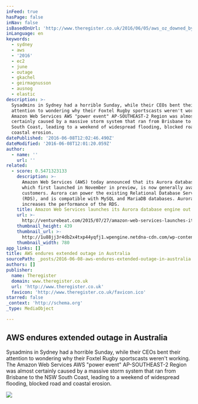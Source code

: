 ```yaml
---
inFeed: true
hasPage: false
inNav: false
isBasedOnUrl: 'http://www.theregister.co.uk/2016/06/05/aws_oz_downed_by_weather/'
inLanguage: en
keywords:
  - sydney
  - aws
  - '2016'
  - ec2
  - june
  - outage
  - gkachel
  - geirmagnusson
  - ausnog
  - elastic
description: >-
  Sysadmins in Sydney had a horrible Sunday, while their CEOs bent their
  attention to wondering why their Foxtel Rugby sportscasts weren't working. The
  Amazon Web Services AWS "power event" AP-SOUTHEAST-2 Region was almost
  certainly caused by a massive storm system that ran from Brisbane to the NSW
  South Coast, leading to a weekend of widespread flooding, blocked road and
  coastal erosion.
datePublished: '2016-06-08T12:02:46.490Z'
dateModified: '2016-06-08T12:01:20.059Z'
author:
  - name: ''
    url: ''
related:
  - score: 0.5471323133
    description: >-
      Amazon Web Services (AWS) today announced that its Aurora database engine,
      which first launched in November in preview, is now generally available to
      customers. Aurora can power the existing Relational Database Service
      (RDS), and is compatible with MySQL and MariaDB databases. Aurora
      increases the performance of the RDS.
    title: Amazon Web Services launches its Aurora database engine out of preview
    url: >-
      http://venturebeat.com/2015/07/27/amazon-web-services-launches-its-aurora-database-engine-out-of-preview/
    thumbnail_height: 439
    thumbnail_url: >-
      http://1u88jj3r4db2x4txp44yqfj1.wpengine.netdna-cdn.com/wp-content/uploads/2015/04/aws-summit-sf-2015-3-novet--780x439.jpg
    thumbnail_width: 780
app_links: []
title: AWS endures extended outage in Australia
sourcePath: _posts/2016-06-08-aws-endures-extended-outage-in-australia.md
authors: []
publisher:
  name: Theregister
  domain: www.theregister.co.uk
  url: 'http://www.theregister.co.uk'
  favicon: 'http://www.theregister.co.uk/favicon.ico'
starred: false
_context: 'http://schema.org'
_type: MediaObject

---
```

<article style=""><h1>AWS endures extended outage in Australia</h1><p>Sysadmins in Sydney had a horrible Sunday, while their CEOs bent their attention to wondering why their Foxtel Rugby sportscasts weren't working. The Amazon Web Services AWS "power event" AP-SOUTHEAST-2 Region was almost certainly caused by a massive storm system that ran from Brisbane to the NSW South Coast, leading to a weekend of widespread flooding, blocked road and coastal erosion.</p><img src="https://s3-us-west-2.amazonaws.com/the-grid-img/p/bb6dc30dde8c94446745a2096bc4ac24674ccc87.jpg" /></article>